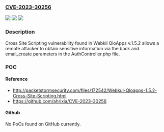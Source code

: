 ### [CVE-2023-30256](https://cve.mitre.org/cgi-bin/cvename.cgi?name=CVE-2023-30256)
![](https://img.shields.io/static/v1?label=Product&message=n%2Fa&color=blue)
![](https://img.shields.io/static/v1?label=Version&message=n%2Fa&color=blue)
![](https://img.shields.io/static/v1?label=Vulnerability&message=n%2Fa&color=brighgreen)

### Description

Cross Site Scripting vulnerability found in Webkil QloApps v.1.5.2 allows a remote attacker to obtain sensitive information via the back and email_create parameters in the AuthController.php file.

### POC

#### Reference
- http://packetstormsecurity.com/files/172542/Webkul-Qloapps-1.5.2-Cross-Site-Scripting.html
- https://github.com/ahrixia/CVE-2023-30256

#### Github
No PoCs found on GitHub currently.

